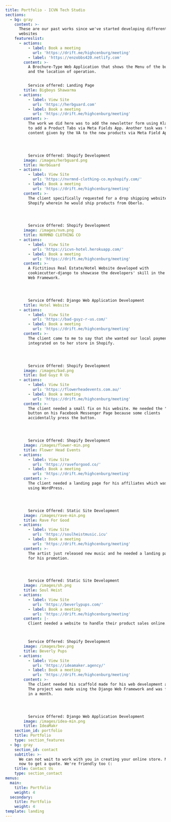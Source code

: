 ```yaml
---
title: Portfolio - ICVN Tech Studio
sections:
  - bg: gray
    content: >-
      These are our past works since we've started developing different kinds of
      websites
    featureslist:
      - actions:
          - label: Book a meeting
            url: 'https://drift.me/highcenburg/meeting'
          - label: 'https://enzobbs420.netlify.com'
        content: >-
          A Brochure-Type Web Application that shows the Menu of the business
          and the location of operation.


          Service offered: Landing Page
        title: Bigboys Shawarma
      - actions:
          - label: View Site
            url: 'https://herbguard.com'
          - label: Book a meeting
            url: 'https://drift.me/highcenburg/meeting'
        content: >-
          The work we did here was to add the newsletter form using Klaviyo and
          to add a Product Tabs via Meta Fields App. Another task was to add the
          content given by the VA to the new products via Meta Field App.




          Service Offered: Shopify Development
        image: /images/herbguard.png
        title: HerbGuard
      - actions:
          - label: View Site
            url: 'https://nvrmnd-clothing-co.myshopify.com/'
          - label: Book a meeting
            url: 'https://drift.me/highcenburg/meeting'
        content: >-
          The client specifically requested for a drop shipping website in
          Shopify wherein he would ship products from Oberlo.




          Service Offered: Shopify Development
        image: /images/nvm.png
        title: NVRMND CLOTHING CO
      - actions:
          - label: View Site
            url: 'https://icvn-hotel.herokuapp.com/'
          - label: Book a meeting
            url: 'https://drift.me/highcenburg/meeting'
        content: >-
          A Fictitious Real Estate/Hotel Website developed with
          cookiecutter-django to showcase the developers' skill in the Django
          Web Framework.




          Service Offered: Django Web Application Development
        title: Hotel Website
      - actions:
          - label: View Site
            url: 'https://bad-guyz-r-us.com/'
          - label: Book a meeting
            url: 'https://drift.me/highcenburg/meeting'
        content: >-
          The client came to me to say that she wanted our local payment methods
          integrated on to her store in Shopify.




          Service Offered: Shopify Development
        image: /images/bad.png
        title: Bad Guyz R Us
      - actions:
          - label: View Site
            url: 'https://flowerheadevents.com.au/'
          - label: Book a meeting
            url: 'https://drift.me/highcenburg/meeting'
        content: >-
          The client needed a small fix on his website. He needed the "shop now"
          button on his Facebook Messenger Page because some clients
          accidentally press the button.




          Service Offered: Shopify Development
        image: /images/flower-min.png
        title: Flower Head Events
      - actions:
          - label: View Site
            url: 'https://raveforgood.co/'
          - label: Book a meeting
            url: 'https://drift.me/highcenburg/meeting'
        content: >-
          The client needed a landing page for his affiliates which was done
          using WordPress.




          Service Offered: Static Site Development
        image: /images/rave-min.png
        title: Rave For Good
      - actions:
          - label: View Site
            url: 'https://soulheistmusic.icu'
          - label: Book a meeting
            url: 'https://drift.me/highcenburg/meeting'
        content: >-
          The artist just released new music and he needed a landing page to use
          for his promotion. 




          Service Offered: Static Site Development
        image: /images/sh.png
        title: Soul Heist
      - actions:
          - label: View Site
            url: 'https://beverlypups.com/'
          - label: Book a meeting
            url: 'https://drift.me/highcenburg/meeting'
        content: |-
          Client needed a website to handle their product sales online.



          Service Offered: Shopify Development
        image: /images/bev.png
        title: Beverly Pups
      - actions:
          - label: View Site
            url: 'https://ideamaker.agency/'
          - label: Book a meeting
            url: 'https://drift.me/highcenburg/meeting'
        content: >-
          The client needed his scaffold made for his web development agency.
          The project was made using the Django Web Framework and was finished
          in a month.




          Service Offered: Django Web Application Development
        image: /images/idea-min.png
        title: IdeaMakr
    section_id: portfolio
    title: Portfolio
    type: section_features
  - bg: gray
    section_id: contact
    subtitle: >-
      We can not wait to work with you in creating your online store. Message us
      now to get a quote. We're friendly too (:
    title: Contact Us
    type: section_contact
menus:
  main:
    title: Portfolio
    weight: 4
  secondary:
    title: Portfolio
    weight: 4
template: landing
---
```


